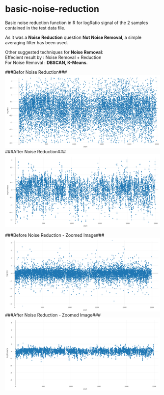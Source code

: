 # basic-noise-reduction
Basic noise reduction function in R for logRatio signal of the 2 samples contained in the test data file.

As it was a **Noise Reduction** question **Not Noise Removal**, a simple averaging filter has been used.

Other suggested techniques for **Noise Removal**:<br>
Effecient result by : Noise Removal + Reduction<br>
For Noise Removal : **DBSCAN, K-Means**.

###Befor Noise Reduction###
![picture alt](https://github.com/varunpurohit76/basic-noise-reduction/blob/master/before%20filter.PNG)
###After Noise Reduction###
![picture alt](https://github.com/varunpurohit76/basic-noise-reduction/blob/master/after%20filter.PNG)

###Before Noise Reduction - Zoomed Image###
![picture alt](https://github.com/varunpurohit76/basic-noise-reduction/blob/master/before%20filter%20zoom%20out.PNG)
###After Noise Reduction - Zoomed Image###
![picture alt](https://github.com/varunpurohit76/basic-noise-reduction/blob/master/after%20filter%20zoom%20out.PNG)
